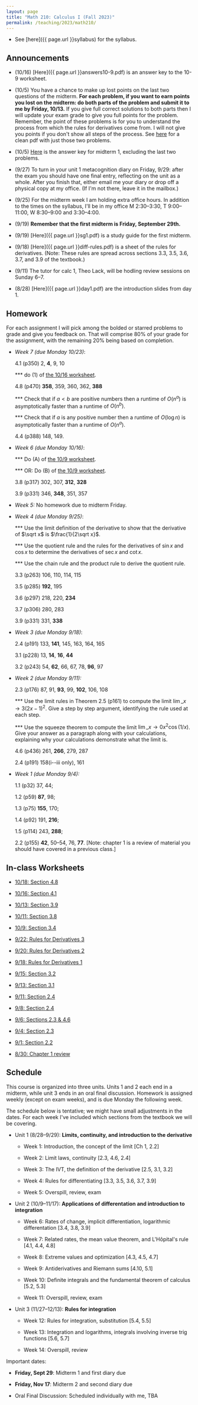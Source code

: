 ```yaml
---
layout: page
title: "Math 210: Calculus I (Fall 2023)"
permalink: /teaching/2023/math210/
---
```


* See [here]({{ page.url }}syllabus) for the syllabus.


Announcements
-------------

* (10/16) [Here]({{ page.url }}answers10-9.pdf) is an answer key to the 10-9 worksheet.

* (10/5) You have a chance to make up lost points on the last two questions of the midterm. **For each problem, if you want to earn points you lost on the midterm: do both parts of the problem and submit it to me by Friday, 10/13.** If you give full correct solutions to both parts then I will update your exam grade to give you full points for the problem. Remember, the point of these problems is for you to understand the process from which the rules for derivatives come from. I will not give you points if you don't show all steps of the process. See [here](problems10-11.pdf) for a clean pdf with just those two problems.

* (10/5) [Here](e1-partialanswers.pdf) is the answer key for midterm 1, excluding the last two problems.

* (9/27) To turn in your unit 1 metacognition diary on Friday, 9/29: after the exam you should have one final entry, reflecting on the unit as a whole. After you finish that, either email me your diary or drop off a physical copy at my office. (If I'm not there, leave it in the mailbox.)

* (9/25) For the midterm week I am holding extra office hours. In addition to the times on the syllabus, I'll be in my office M 2:30–3:30, T 9:00–11:00, W 8:30–9:00 and 3:30–4:00.

* (9/19) **Remember that the first midterm is Friday, September 29th.**

* (9/19) [Here]({{ page.url }}sg1.pdf) is a study guide for the first midterm.

* (9/18) [Here]({{ page.url }}diff-rules.pdf) is a sheet of the rules for derivatives. (Note: These rules are spread across sections 3.3, 3.5, 3.6, 3.7, and 3.9 of the textbook.)

* (9/11) The tutor for calc 1, Theo Lack, will be hodling review sessions on Sunday 6–7.

* (8/28) [Here]({{ page.url }}day1.pdf) are the introduction slides from day 1.

Homework
--------

For each assignment I will pick among the bolded or starred problems to grade and give you feedback on. That will comprise 80% of your grade for the assignment, with the remaining 20% being based on completion.

* *Week 7 (due Monday 10/23)*:

   4.1 (p350) 2, **4**, 9, 10

   *** do (1) of [the 10/16 worksheet](w10-16.pdf).

   4.8 (p470) **358**, 359, 360, 362, **388**

   *** Check that if $a < b$ are positive numbers then a runtime of $O(n^a)$ is asymptotically faster than a runtime of $O(n^b)$.

   *** Check that if $a$ is any positive number then a runtime of $O(\log n)$ is asymptotically faster than a runtime of $O(n^a)$.

   4.4 (p388) 148, 149.

* *Week 6 (due Monday 10/16)*:

   *** Do (A) of [the 10/9 worksheet](w10-9.pdf).

   *** OR: Do (B) of [the 10/9 worksheet](w10-9.pdf).

   3.8 (p317) 302, 307, **312**, **328**

   3.9 (p331) 346, **348**, 351, 357

* *Week 5:* No homework due to midterm Friday.

* *Week 4 (due Monday 9/25)*:

   *** Use the limit definition of the derivative to show that the derivative of $\sqrt x$ is $\frac{1}{2\sqrt x}$.

   *** Use the quotient rule and the rules for the derivatives of $\sin x$ and $\cos x$ to determine the derivatives of $\sec x$ and $\cot x$.

   *** Use the chain rule and the product rule to derive the quotient rule.

   3.3 (p263) 106, 110, 114, 115

   3.5 (p285) **192**, 195

   3.6 (p297) 218, 220, **234**

   3.7 (p306) 280, 283

   3.9 (p331) 331, **338**

* *Week 3 (due Monday 9/18)*:

   2.4 (p191) 133, **141**, 145, 163, 164, 165

   3.1 (p228) 13, **14**, **16**, **44**

   3.2 (p243) 54, **62**, 66, 67, 78, **96**, 97

* *Week 2 (due Monday 9/11):*

    2.3 (p176) 87, 91, **93**, 99, **102**, 106, 108

    *** Use the limit rules in Theorem 2.5 (p161) to compute the limit $\lim\_{x \to 3} (2x - 1)^2$. Give a step by step argument, identifying the rule used at each step.

    *** Use the squeeze theorem to compute the limit $\lim\_{x \to 0} x^2 \cos(1/x)$. Give your answer as a paragraph along with your calculations, explaining why your calculations demonstrate what the limit is.

    4.6 (p436) 261, **266**, 279, 287

    2.4 (p191) 158(i--iii only), 161

* *Week 1 (due Monday 9/4):*

    1.1 (p32) 37, 44;

    1.2 (p59) **87**, 98;

    1.3 (p75) **155**, 170;

    1.4 (p92) 191, **216**;

    1.5 (p114) 243, **288**;

    2.2 (p155) **42**, 50–54, 76, **77**. [Note: chapter 1 is a review of material you should have covered in a previous class.]

In-class Worksheets
--------

* [10/18: Section 4.8](w10-18.pdf)

* [10/16: Section 4.1](w10-16.pdf)

* [10/13: Section 3.9](w10-13.pdf)

* [10/11: Section 3.8](w10-11.pdf)

* [10/9: Section 3.4](w10-9.pdf)

* [9/22: Rules for Derivatives 3](w9-22.pdf)

* [9/20: Rules for Derivatives 2](w9-20.pdf)

* [9/18: Rules for Derivatives 1](w9-18.pdf)

* [9/15: Section 3.2](w9-15.pdf)

* [9/13: Section 3.1](w9-13.pdf)

* [9/11: Section 2.4](w9-11.pdf)

* [9/8: Section 2.4](w9-8.pdf)

* [9/6: Sections 2.3 & 4.6](w9-6.pdf)

* [9/4: Section 2.3](w9-4.pdf)

* [9/1: Section 2.2](w9-1.pdf)

* [8/30: Chapter 1 review](w8-30.pdf)

Schedule
--------

This course is organized into three units. Units 1 and 2 each end in a midterm, while unit 3 ends in an oral final discussion. Homework is assigned weekly (except on exam weeks), and is due Monday the following week.

The schedule below is tentative; we might have small adjustments in the dates. For each week I've included which sections from the textbook we will be covering.

* Unit 1 (8/28–9/29): **Limits, continuity, and introduction to the derivative**

    * Week 1: Introduction, the concept of the limit [Ch 1, 2.2]
	
    * Week 2: Limit laws, continuity [2.3, 4.6, 2.4]
	
    * Week 3: The IVT, the definition of the derivative [2.5, 3.1, 3.2]
	
    * Week 4: Rules for differentiating [3.3, 3.5, 3.6, 3.7, 3.9]
	
    * Week 5: Overspill, review, exam
	
* Unit 2 (10/9–11/17): **Applications of differentation and introduction to integration**

    * Week 6: Rates of change, implicit differentiation, logarithmic differentation [3.4, 3.8, 3.9]
	
    * Week 7: Related rates, the mean value theorem, and L'Hôpital's rule [4.1, 4.4, 4.8]
	
    * Week 8: Extreme values and optimization [4.3, 4.5, 4.7]
	
    * Week 9: Antiderivatives and Riemann sums [4.10, 5.1]
	
    * Week 10: Definite integrals and the fundamental theorem of calculus [5.2, 5.3]
	
    * Week 11: Overspill, review, exam

* Unit 3 (11/27–12/13): **Rules for integration**

    * Week 12: Rules for integration, substitution [5.4, 5.5]
	
    * Week 13: Integration and logarithms, integrals involving inverse trig functions [5.6,  5.7]
	
    * Week 14: Overspill, review
	
Important dates:

* **Friday, Sept 29**: Midterm 1 and first diary due
	
* **Friday, Nov 17**: Midterm 2 and second diary due
	
* Oral Final Discussion: Scheduled individually with me, TBA
